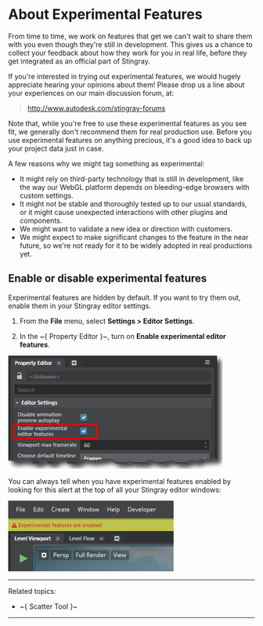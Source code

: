 # About Experimental Features

From time to time, we work on features that get we can't wait to share them with you even though they're still in development. This gives us a chance to collect your feedback about how they work for you in real life, before they get integrated as an official part of Stingray.

If you're interested in trying out experimental features, we would hugely appreciate hearing your opinions about them! Please drop us a line about your experiences on our main discussion forum, at:

>	<http://www.autodesk.com/stingray-forums>

Note that, while you're free to use these experimental features as you see fit, we generally don't recommend them for real production use. Before you use experimental features on anything precious, it's a good idea to back up your project data just in case.

A few reasons why we might tag something as experimental:

-	It might rely on third-party technology that is still in development, like the way our WebGL platform depends on bleeding-edge browsers with custom settings.
-	It might not be stable and thoroughly tested up to our usual standards, or it might cause unexpected interactions with other plugins and components.
-	We might want to validate a new idea or direction with customers.
-	We might expect to make significant changes to the feature in the near future, so we're not ready for it to be widely adopted in real productions yet.

## Enable or disable experimental features

Experimental features are hidden by default. If you want to try them out, enable them in your Stingray editor settings.

1.	From the **File** menu, select **Settings > Editor Settings**.

2.	In the ~{ Property Editor }~, turn on **Enable experimental editor features**.

![Experimental features setting](images/experimental_features_setting.png)

You can always tell when you have experimental features enabled by looking for this alert at the top of all your Stingray editor windows:

![Experimental features alert](images/experimental_features_alert.png)

---
Related topics:
- ~{ Scatter Tool }~
---
